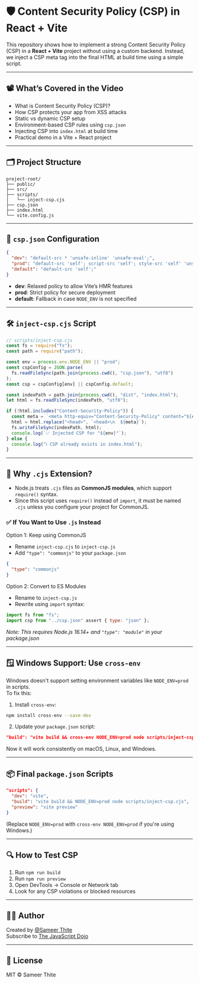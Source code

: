 # 🛡️ Content Security Policy (CSP) in React + Vite

This repository shows how to implement a strong Content Security Policy (CSP) in a **React + Vite** project without using a custom backend. Instead, we inject a CSP meta tag into the final HTML at build time using a simple script.

---

## 📽️ What’s Covered in the Video

- What is Content Security Policy (CSP)?
- How CSP protects your app from XSS attacks
- Static vs dynamic CSP setup
- Environment-based CSP rules using `csp.json`
- Injecting CSP into `index.html` at build time
- Practical demo in a Vite + React project

---

## 🗂️ Project Structure

```
project-root/
├── public/
├── src/
├── scripts/
│   └── inject-csp.cjs
├── csp.json
├── index.html
└── vite.config.js
```

---

## 📄 `csp.json` Configuration

```json
{
  "dev": "default-src * 'unsafe-inline' 'unsafe-eval';",
  "prod": "default-src 'self'; script-src 'self'; style-src 'self' 'unsafe-inline'; img-src 'self' data: blob:; font-src 'self' https://fonts.gstatic.com; connect-src 'self' https://api.example.com; base-uri 'self';",
  "default": "default-src 'self';"
}
```

- **dev**: Relaxed policy to allow Vite’s HMR features
- **prod**: Strict policy for secure deployment
- **default**: Fallback in case `NODE_ENV` is not specified

---

## 🛠️ `inject-csp.cjs` Script

```js
// scripts/inject-csp.cjs
const fs = require("fs");
const path = require("path");

const env = process.env.NODE_ENV || "prod";
const cspConfig = JSON.parse(
  fs.readFileSync(path.join(process.cwd(), "csp.json"), "utf8")
);
const csp = cspConfig[env] || cspConfig.default;

const indexPath = path.join(process.cwd(), "dist", "index.html");
let html = fs.readFileSync(indexPath, "utf8");

if (!html.includes("Content-Security-Policy")) {
  const meta = `<meta http-equiv="Content-Security-Policy" content="${csp}">`;
  html = html.replace("<head>", `<head>\n  ${meta}`);
  fs.writeFileSync(indexPath, html);
  console.log(`✅ Injected CSP for "${env}"`);
} else {
  console.log("ℹ️ CSP already exists in index.html");
}
```

---

## 📌 Why `.cjs` Extension?

- Node.js treats `.cjs` files as **CommonJS modules**, which support `require()` syntax.
- Since this script uses `require()` instead of `import`, it must be named `.cjs` unless you configure your project for CommonJS.

### ✅ If You Want to Use `.js` Instead

Option 1: Keep using CommonJS

- Rename `inject-csp.cjs` to `inject-csp.js`
- Add `"type": "commonjs"` to your `package.json`

```json
{
  "type": "commonjs"
}
```

Option 2: Convert to ES Modules

- Rename to `inject-csp.js`
- Rewrite using `import` syntax:

```js
import fs from "fs";
import csp from "../csp.json" assert { type: "json" };
```

_Note: This requires Node.js 16.14+ and `"type": "module"` in your package.json_

---

## 🪟 Windows Support: Use `cross-env`

Windows doesn't support setting environment variables like `NODE_ENV=prod` in scripts.  
To fix this:

1. Install `cross-env`:

```bash
npm install cross-env --save-dev
```

2. Update your `package.json` script:

```json
"build": "vite build && cross-env NODE_ENV=prod node scripts/inject-csp.cjs"
```

Now it will work consistently on macOS, Linux, and Windows.

---

## 📦 Final `package.json` Scripts

```json
"scripts": {
  "dev": "vite",
  "build": "vite build && NODE_ENV=prod node scripts/inject-csp.cjs",
  "preview": "vite preview"
}
```

(Replace `NODE_ENV=prod` with `cross-env NODE_ENV=prod` if you're using Windows.)

---

## 🔍 How to Test CSP

1. Run `npm run build`
2. Run `npm run preview`
3. Open DevTools → Console or Network tab
4. Look for any CSP violations or blocked resources

---

## 👨‍💻 Author

Created by [@Sameer Thite](https://github.com/TheJavaScriptDojoOfficial)  
Subscribe to [The JavaScript Dojo](https://www.youtube.com/@thejavascriptdojo)

---

## 📄 License

MIT © Sameer Thite
